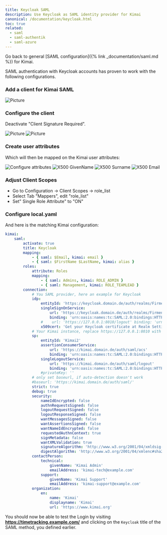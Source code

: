 ```yaml
---
title: Keycloak SAML
description: Use Keycloak as SAML identity provider for Kimai
canonical: /documentation/keycloak.html
toc: true
related:
  - saml
  - saml-authentik
  - saml-azure
---
```


Go back to general [SAML configuration]({% link _documentation/saml.md %}) for Kimai.

SAML authentication with Keycloak accounts has proven to work with the following configurations.

### Add a client for Kimai SAML

![Picture](/images/documentation/keycloak-saml-1.png)

### Configure the client

Deactivate "Client Signature Required".

![Picture](/images/documentation/keycloak-saml-2.png)
![Picture](/images/documentation/keycloak-saml-3.png)

### Create user attributes

Which will then be mapped on the Kimai user attributes:

![Configure attributes](/images/documentation/keycloak-saml-4.png)
![X500 GivenName](/images/documentation/keycloak-saml-5.png)
![X500 Surname](/images/documentation/keycloak-saml-6.png)
![X500 Email](/images/documentation/keycloak-saml-7.png)

### Adjust Client Scopes

- Go to Configuration -> Client Scopes -> role_list
- Select Tab "Mappers", edit "role_list"
- Set" Single Role Attribute" to "ON"

### Configure local.yaml

And here is the matching Kimai configuration:

```yaml
kimai:
    saml:
        activate: true
        title: Keycloak
        mapping:
            - { saml: $Email, kimai: email }
            - { saml: $FirstName $LastName, kimai: alias }
        roles:
            attribute: Roles
            mapping:
                - { saml: Admins, kimai: ROLE_ADMIN }
                - { saml: Management, kimai: ROLE_TEAMLEAD }
        connection:
            # You SAML provider, here an example for Keycloak
            idp:
                entityId: 'https://keycloak.domain.de/auth/realms/Firmenrealm'
                singleSignOnService:
                    url: 'https://keycloak.domain.de/auth/realms/Firmenrealm/protocol/saml'
                    binding: 'urn:oasis:names:tc:SAML:2.0:bindings:HTTP-Redirect'
                #    url: 'https://127.0.0.1:8010/logout' binding: 'urn:oasis:names:tc:SAML:2.0:bindings:HTTP-Redirect'
                x509cert: 'Get your Keycloak certificate at Realm Settings --> Keys --> RS256 --> Certificate '
            # Your Kimai instance, replace https://127.0.0.1:8010 with your base URL
            sp:
                entityId: 'Kimai2'
                assertionConsumerService:
                    url: 'https://kimai.domain.de/auth/saml/acs'
                    binding: 'urn:oasis:names:tc:SAML:2.0:bindings:HTTP-POST'
                singleLogoutService:
                    url: 'https://kimai.domain.de/auth/saml/logout'
                    binding: 'urn:oasis:names:tc:SAML:2.0:bindings:HTTP-Redirect'
                #privateKey: ''
            # only set baseurl, if auto-detection doesn't work
            #baseurl: 'https://kimai.domain.de/auth/saml/'
            strict: true
            debug: true
            security:
                nameIdEncrypted: false
                authnRequestsSigned: false
                logoutRequestSigned: false
                logoutResponseSigned: false
                wantMessagesSigned: false
                wantAssertionsSigned: false
                wantNameIdEncrypted: false
                requestedAuthnContext: true
                signMetadata: false
                wantXMLValidation: true
                signatureAlgorithm: 'http://www.w3.org/2001/04/xmldsig-more#rsa-sha256'
                digestAlgorithm: 'http://www.w3.org/2001/04/xmlenc#sha256'
            contactPerson:
                technical:
                    givenName: 'Kimai Admin'
                    emailAddress: 'kimai-tech@example.com'
                support:
                    givenName: 'Kimai Support'
                    emailAddress: 'kimai-support@example.com'
            organization:
                en:
                    name: 'Kimai'
                    displayname: 'Kimai'
                    url: 'https://www.kimai.org'
```

You should now be able to test the Login by visiting **https://timetracking.example.com/** and clicking on the `Keycloak` title of the SAML method, you defined earlier.
